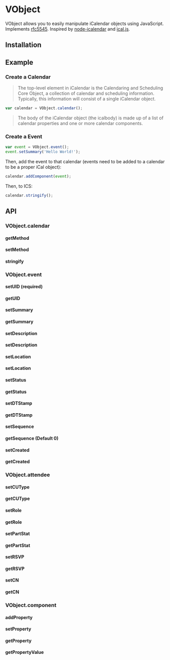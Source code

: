 VObject
=====

VObject allows you to easily manipulate iCalendar objects using JavaScript. Implements [rfc5545](http://tools.ietf.org/html/rfc5545). Inspired by [node-icalendar](https://github.com/tritech/node-icalendar) and [ical.js](https://github.com/mozilla-comm/ical.js/).

Installation
---

Example
---

### Create a Calendar

> The top-level element in iCalendar is the Calendaring and Scheduling Core Object, a collection of calendar and scheduling information. Typically, this information will consist of a single iCalendar object.


```js
var calendar = VObject.calendar();
```

> The body of the iCalendar object (the icalbody) is made up of a list of calendar properties and one or more calendar components.

### Create a Event

```js
var event = VObject.event();
event.setSummary('Hello World!');
```

Then, add the event to that calendar (events need to be added to a calendar to be a proper iCal object):

```js
calendar.addComponent(event);
```

Then, to ICS:

```js
calendar.stringify();
```

API
---

### VObject.calendar

#### getMethod
#### setMethod
#### stringify

### VObject.event

#### setUID (required)
#### getUID
#### setSummary
#### getSummary
#### setDescription
#### setDescription
#### setLocation
#### setLocation
#### setStatus
#### getStatus
#### setDTStamp
#### getDTStamp
#### setSequence
#### getSequence (Default 0)
#### setCreated
#### getCreated

### VObject.attendee

#### setCUType
#### getCUType
#### setRole
#### getRole
#### setPartStat
#### getPartStat
#### setRSVP
#### getRSVP
#### setCN
#### getCN

### VObject.component
#### addProperty
#### setProperty
#### getProperty
#### getPropertyValue